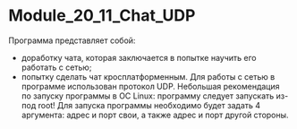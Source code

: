 # Module_20_11_Chat_UDP
Программа представляет собой:
- доработку чата, которая заключается в попытке научить его работать с сетью;
- попытку сделать чат кросплатформенным.
Для работы с сетью в программе использован протокол UDP.
Небольшая рекомендация по запуску программы в ОС Linux: программу следует запускать из-под root!
Для запуска программы необходимо будет задать 4 аргумента: адрес и порт свои, а также адрес и порт другой стороны. 
